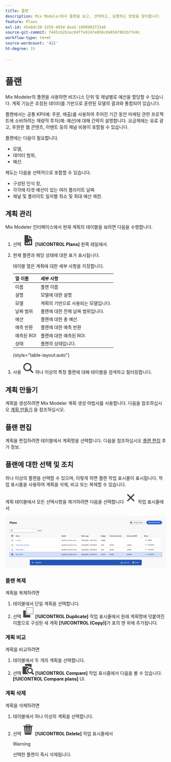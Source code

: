```yaml
---
title: 플랜
description: Mix Modeler에서 플랜을 보고, 선택하고, 실행하는 방법을 알아봅니다.
feature: Plans
exl-id: 45a8dc30-3259-493d-8ea5-1899903733a6
source-git-commit: f445cb2b1ec04ffe9247e858c048587802bffe9c
workflow-type: tm+mt
source-wordcount: '422'
ht-degree: 1%

---
```


# 플랜

Mix Modeler의 플랜을 사용하면 비즈니스 단위 및 채널별로 예산을 할당할 수 있습니다. 계획 기능은 조정된 데이터를 기반으로 훈련된 모델의 결과와 통합되어 있습니다.

플랜에서는 공통 KPI(예: 주문, 매출)를 사용하여 주어진 기간 동안 마케팅 관련 프로젝트에 소비하려는 재량적 투자(예: 예산)에 대해 간략히 설명합니다. 요금제에는 유료 광고, 후원한 웹 콘텐츠, 이벤트 등의 채널 비용이 포함될 수 있습니다.

플랜에는 다음이 필요합니다.

- 모델,
- 데이터 범위,
- 예산.

제도는 다음을 선택적으로 포함할 수 있습니다.

- 구성된 인식 창,
- 각각에 타겟 예산이 있는 여러 플라이트 날짜
- 채널 및 플라이트 일자별 최소 및 최대 예산 제한.


## 계획 관리

Mix Modeler 인터페이스에서 현재 계획의 테이블을 보려면 다음을 수행합니다.

1. 선택 ![](../assets/icons/FileChart.svg) **[!UICONTROL Plans]** 왼쪽 레일에서.

1. 현재 플랜과 해당 상태에 대한 표가 표시됩니다.

   테이블 열은 계획에 대한 세부 사항을 지정합니다.

   | 열 이름 | 세부 사항 |
   |---|---|
   | 이름 | 플랜 이름 |
   | 설명 | 모델에 대한 설명 |
   | 모델 | 계획의 기반으로 사용되는 모델입니다. |
   | 날짜 범위 | 플랜에 대한 전체 날짜 범위입니다. |
   | 예산 | 플랜에 대한 총 예산. |
   | 예측 반환 | 플랜에 대한 예측 반환 |
   | 예측된 ROI | 플랜에 대한 예측된 ROI. |
   | 상태 | 플랜의 상태입니다. |

   {style="table-layout:auto"}

1. 사용 ![검색](../assets/icons/Search.svg) 하나 이상의 특정 플랜에 대해 테이블을 검색하고 필터링합니다.

## 계획 만들기

계획을 생성하려면 Mix Modeler 계획 생성 마법사를 사용합니다. 다음을 참조하십시오 [계획 만들기](create.md) 을 참조하십시오.


## 플랜 편집

계획을 편집하려면 테이블에서 계획명을 선택합니다. 다음을 참조하십시오 [플랜 편집](edit.md) 추가 정보.

## 플랜에 대한 선택 및 조치

하나 이상의 플랜을 선택할 수 있으며, 이렇게 하면 플랜 작업 표시줄이 표시됩니다. 작업 표시줄을 사용하여 계획을 삭제, 비교 또는 복제할 수 있습니다.

계획 테이블에서 모든 선택사항을 제거하려면 다음을 선택합니다 ![닫기](../assets/icons/Close.svg) 작업 표시줄에서

![플랜 작업 표시줄](../assets/plans-action-bar.png)

### 플랜 복제

계획을 복제하려면

1. 테이블에서 단일 계획을 선택합니다.
1. 선택 ![복사](../assets/icons/Copy.svg) **[!UICONTROL Duplicate]** 작업 표시줄에서 원래 계획명에 덧붙여진 이름으로 구성된 새 계획 **[!UICONTROL (Copy)]**&#x200B;가 표의 맨 위에 추가됩니다.

### 계획 비교

계획을 비교하려면

1. 테이블에서 두 개의 계획을 선택합니다.
1. 선택 ![비교](../assets/icons/Compare.svg) **[!UICONTROL Compare]** 작업 표시줄에서 다음을 볼 수 있습니다. **[!UICONTROL Compare plans]** UI.


### 계획 삭제

계획을 삭제하려면

1. 테이블에서 하나 이상의 계획을 선택합니다.
1. 선택 ![삭제](../assets/icons/Delete.svg) **[!UICONTROL Delete]** 작업 표시줄에서

   >[!WARNING]
   >
   >   선택한 플랜이 즉시 삭제됩니다.

